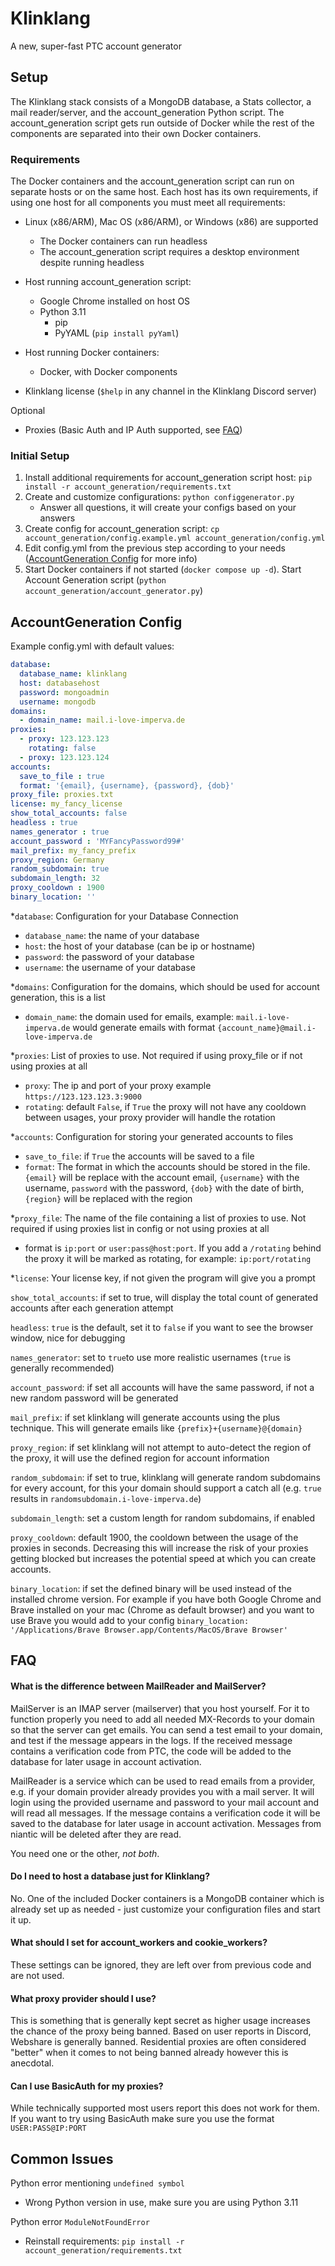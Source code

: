 
# Klinklang

A new, super-fast PTC account generator


## Setup
The Klinklang stack consists of a MongoDB database, a Stats collector, a mail reader/server, and the account_generation Python script. The account_generation script gets run outside of Docker while the rest of the components are separated into their own Docker containers.

### Requirements
The Docker containers and the account_generation script can run on separate hosts or on the same host. Each host has its own requirements, if using one host for all components you must meet all requirements:
- Linux (x86/ARM), Mac OS (x86/ARM), or Windows (x86) are supported
  - The Docker containers can run headless
  - The account_generation script requires a desktop environment despite running headless

- Host running account_generation script:
  - Google Chrome installed on host OS
  - Python 3.11
    - pip
    - PyYAML (`pip install pyYaml`)

- Host running Docker containers:
  - Docker, with Docker components

- Klinklang license (`$help` in any channel in the Klinklang Discord server)

Optional
- Proxies (Basic Auth and IP Auth supported, see [FAQ](#can-i-use-basicauth-for-my-proxies))

### Initial Setup
1. Install additional requirements for account_generation script host: `pip install -r account_generation/requirements.txt`
2. Create and customize configurations: `python configgenerator.py`
    - Answer all questions, it will create your configs based on your answers
3. Create config for account_generation script: `cp account_generation/config.example.yml account_generation/config.yml`
4. Edit config.yml from the previous step according to your needs ([AccountGeneration Config](#accountGeneration-config) for more info)
5. Start Docker containers if not started (`docker compose up -d`). Start Account Generation script (`python account_generation/account_generator.py`)

## AccountGeneration Config
Example config.yml with default values:
```yaml
database:
  database_name: klinklang
  host: databasehost
  password: mongoadmin
  username: mongodb
domains:
  - domain_name: mail.i-love-imperva.de
proxies:
  - proxy: 123.123.123
    rotating: false
  - proxy: 123.123.124
accounts:
  save_to_file : true
  format: '{email}, {username}, {password}, {dob}'
proxy_file: proxies.txt
license: my_fancy_license
show_total_accounts: false
headless : true
names_generator : true
account_password : 'MYFancyPassword99#'
mail_prefix: my_fancy_prefix
proxy_region: Germany
random_subdomain: true
subdomain_length: 32
proxy_cooldown : 1900
binary_location: ''
```

*`database`: Configuration for your Database Connection
- `database_name`: the name of your database
- `host`: the host of your database (can be ip or hostname)
- `password`: the password of your database
- `username`: the username of your database

*`domains`: Configuration for the domains, which should be used for account generation, this is a list
- `domain_name`: the domain used for emails, example: `mail.i-love-imperva.de` would generate emails with format `{account_name}@mail.i-love-imperva.de`

*`proxies`: List of proxies to use. Not required if using proxy_file or if not using proxies at all
- `proxy`: The ip and port of your proxy example `https://123.123.123.3:9000`
- `rotating`: default `False`, if `True` the proxy will not have any cooldown between usages, your proxy provider will handle the rotation

*`accounts`: Configuration for storing your generated accounts to files
- `save_to_file`: if `True` the accounts will be saved to a file
- `format`: The format in which the accounts should be stored in the file. `{email}` will be replace with the account email, `{username}` with the username, `password` with the password, `{dob}` with the date of birth, `{region}` will be replaced with the region

*`proxy_file`: The name of the file containing a list of proxies to use. Not required if using proxies list in config or not using proxies at all
- format is `ip:port` or `user:pass@host:port`. If you add a `/rotating` behind the proxy it will be marked as rotating, for example: `ip:port/rotating`

*`license`: Your license key, if not given the program will give you a prompt

`show_total_accounts`: if set to true, will display the total count of generated accounts after each generation attempt

`headless`: `true` is the default, set it to `false` if you want to see the browser window, nice for debugging

`names_generator`: set to `true`to use more realistic usernames (`true` is generally recommended)

`account_password`: if set all accounts will have the same password, if not a new random password will be generated

`mail_prefix`: if set klinklang will generate accounts using the plus technique. This will generate emails like `{prefix}+{username}@{domain}`

`proxy_region`: if set klinklang will not attempt to auto-detect the region of the proxy, it will use the defined region for account information

`random_subdomain`: if set to true, klinklang will generate random subdomains for every account, for this your domain should support a catch all (e.g. `true` results in `randomsubdomain.i-love-imperva.de`)

`subdomain_length`: set a custom length for random subdomains, if enabled

`proxy_cooldown`: default 1900, the cooldown between the usage of the proxies in seconds. Decreasing this will increase the risk of your proxies getting blocked but increases the potential speed at which you can create accounts.

`binary_location`: if set the defined binary will be used instead of the installed chrome version. For example if you have both Google Chrome and Brave installed on your mac (Chrome as default browser) and you want to use Brave you would add to your config `binary_location: '/Applications/Brave Browser.app/Contents/MacOS/Brave Browser'`

## FAQ

#### What is the difference between MailReader and MailServer?

MailServer is an IMAP server (mailserver) that you host yourself. For it to function properly you need to add all needed MX-Records to your domain so that the server can get emails. You can send a test email to your domain, and test if the message appears in the logs. If the received message contains a verification code from PTC, the code will be added to the database for later usage in account activation.

MailReader is a service which can be used to read emails from a provider, e.g. if your domain provider already provides you with a mail server. It will login using the provided username and password to your mail account and will read all messages. If the message contains a verification code it will be saved to the database for later usage in account activation. Messages from niantic will be deleted after they are read.

You need one or the other, *not both*.

#### Do I need to host a database just for Klinklang?

No. One of the included Docker containers is a MongoDB container which is already set up as needed - just customize your configuration files and start it up.

#### What should I set for account_workers and cookie_workers?

These settings can be ignored, they are left over from previous code and are not used. 

#### What proxy provider should I use?

This is something that is generally kept secret as higher usage increases the chance of the proxy being banned. Based on user reports in Discord, Webshare is generally banned. Residential proxies are often considered "better" when it comes to not being banned already however this is anecdotal.

#### Can I use BasicAuth for my proxies?

While technically supported most users report this does not work for them. If you want to try using BasicAuth make sure you use the format `USER:PASS@IP:PORT`


## Common Issues

Python error mentioning `undefined symbol`
- Wrong Python version in use, make sure you are using Python 3.11

Python error `ModuleNotFoundError`
- Reinstall requirements: `pip install -r account_generation/requirements.txt`

